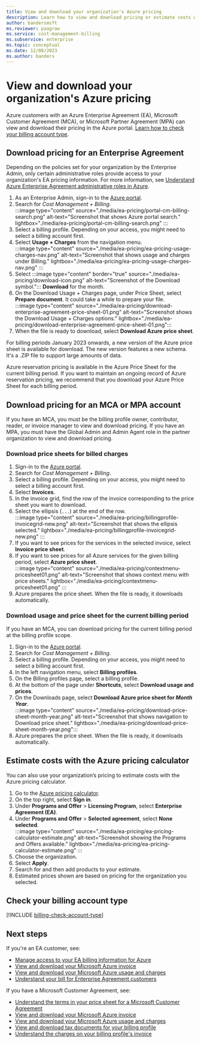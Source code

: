 ```yaml
---
title: View and download your organization's Azure pricing
description: Learn how to view and download pricing or estimate costs with your organization's pricing.
author: bandersmsft
ms.reviewer: paagraw
ms.service: cost-management-billing
ms.subservice: enterprise
ms.topic: conceptual
ms.date: 12/08/2023
ms.author: banders
---
```


# View and download your organization's Azure pricing

Azure customers with an Azure Enterprise Agreement (EA), Microsoft Customer Agreement (MCA), or Microsoft Partner Agreement (MPA) can view and download their pricing in the Azure portal. [Learn how to check your billing account type](#check-your-billing-account-type).

## Download pricing for an Enterprise Agreement

Depending on the policies set for your organization by the Enterprise Admin, only certain administrative roles provide access to your organization's EA pricing information. For more information, see [Understand Azure Enterprise Agreement administrative roles in Azure](understand-ea-roles.md).

1. As an Enterprise Admin, sign-in to the [Azure portal](https://portal.azure.com/).
1. Search for *Cost Management + Billing*.  
    :::image type="content" source="./media/ea-pricing/portal-cm-billing-search.png" alt-text="Screenshot that shows Azure portal search." lightbox="./media/ea-pricing/portal-cm-billing-search.png" :::
1. Select a billing profile. Depending on your access, you might need to select a billing account first.
1. Select **Usage + Charges** from the navigation menu.  
    :::image type="content" source="./media/ea-pricing/ea-pricing-usage-charges-nav.png" alt-text="Screenshot that shows usage and charges under Billing." lightbox="./media/ea-pricing/ea-pricing-usage-charges-nav.png" :::
1. Select :::image type="content" border="true" source="./media/ea-pricing/download-icon.png" alt-text="Screenshot of the Download symbol."::: **Download** for the month.
1. On the Download Usage + Charges page, under Price Sheet, select **Prepare document**. It could take a while to prepare your file.  
    :::image type="content" source="./media/ea-pricing/download-enterprise-agreement-price-sheet-01.png" alt-text="Screenshot shows the Download Usage + Charges options." lightbox="./media/ea-pricing/download-enterprise-agreement-price-sheet-01.png":::
1. When the file is ready to download, select **Download Azure price sheet**.

For billing periods January 2023 onwards, a new version of the Azure price sheet is available for download. The new version features a new schema. It's a .ZIP file to support large amounts of data.

Azure reservation pricing is available in the Azure Price Sheet for the current billing period. If you want to maintain an ongoing record of Azure reservation pricing, we recommend that you download your Azure Price Sheet for each billing period.

## Download pricing for an MCA or MPA account

If you have an MCA, you must be the billing profile owner, contributor, reader, or invoice manager to view and download pricing. If you have an MPA, you must have the Global Admin and Admin Agent role in the partner organization to view and download pricing.

### Download price sheets for billed charges

1. Sign-in to the [Azure portal](https://portal.azure.com).
1. Search for *Cost Management + Billing*.
1. Select a billing profile. Depending on your access, you might need to select a billing account first.
1. Select **Invoices**.
1. In the invoice grid, find the row of the invoice corresponding to the price sheet you want to download.
1. Select the ellipsis (`...`) at the end of the row.  
    :::image type="content" source="./media/ea-pricing/billingprofile-invoicegrid-new.png" alt-text="Screenshot that shows the ellipsis selected." lightbox="./media/ea-pricing/billingprofile-invoicegrid-new.png" :::
1. If you want to see prices for the services in the selected invoice, select **Invoice price sheet**.
1. If you want to see prices for all Azure services for the given billing period, select **Azure price sheet**.  
    :::image type="content" source="./media/ea-pricing/contextmenu-pricesheet01.png" alt-text="Screenshot that shows context menu with price sheets." lightbox="./media/ea-pricing/contextmenu-pricesheet01.png" :::
1. Azure prepares the price sheet. When the file is ready, it downloads automatically.

### Download usage and price sheet for the current billing period

If you have an MCA, you can download pricing for the current billing period at the billing profile scope.

1. Sign-in to the [Azure portal](https://portal.azure.com).
1. Search for *Cost Management + Billing*.
1. Select a billing profile. Depending on your access, you might need to select a billing account first.
1. In the left navigation menu, select **Billing profiles**.
1. On the Billing profiles page, select a billing profile.
1. At the bottom of the page under **Shortcuts**, select **Download usage and prices**.
1. On the Downloads page, select **Download Azure price sheet for *Month* *Year***.  
    :::image type="content" source="./media/ea-pricing/download-price-sheet-month-year.png" alt-text="Screenshot that shows navigation to Download price sheet." lightbox="./media/ea-pricing/download-price-sheet-month-year.png":::
1. Azure prepares the price sheet. When the file is ready, it downloads automatically.

## Estimate costs with the Azure pricing calculator

You can also use your organization’s pricing to estimate costs with the Azure pricing calculator.

1. Go to the [Azure pricing calculator](https://azure.microsoft.com/pricing/calculator).
1. On the top right, select **Sign in**.
1. Under **Programs and Offer** > **Licensing Program**, select **Enterprise Agreement (EA)**.
1. Under **Programs and Offer** > **Selected agreement**, select **None selected**.  
    :::image type="content" source="./media/ea-pricing/ea-pricing-calculator-estimate.png" alt-text="Screenshot showing the Programs and Offers available." lightbox="./media/ea-pricing/ea-pricing-calculator-estimate.png" :::
1. Choose the organization.
1. Select **Apply**.
1. Search for and then add products to your estimate.
1. Estimated prices shown are based on pricing for the organization you selected.

## Check your billing account type
[!INCLUDE [billing-check-account-type](../../../includes/billing-check-account-type.md)]

## Next steps

If you're an EA customer, see:

- [Manage access to your EA billing information for Azure](manage-billing-access.md)
- [View and download your Microsoft Azure invoice](../understand/download-azure-invoice.md)
- [View and download your Microsoft Azure usage and charges](../understand/download-azure-daily-usage.md)
- [Understand your bill for Enterprise Agreement customers](../understand/review-enterprise-agreement-bill.md)

If you have a Microsoft Customer Agreement, see:

- [Understand the terms in your price sheet for a Microsoft Customer Agreement](mca-understand-pricesheet.md)
- [View and download your Microsoft Azure invoice](../understand/download-azure-invoice.md)
- [View and download your Microsoft Azure usage and charges](../understand/download-azure-daily-usage.md)
- [View and download tax documents for your billing profile](../understand/mca-download-tax-document.md)
- [Understand the charges on your billing profile's invoice](../understand/review-customer-agreement-bill.md)
